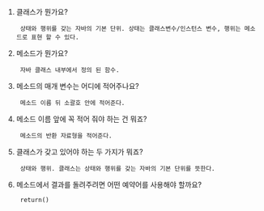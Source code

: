 1. 클래스가 뭔가요?

        상태와 행위를 갖는 자바의 기본 단위. 상태는 클래스변수/인스턴스 변수, 행위는 메소드로 표현 할 수 있다.

2. 메소드가 뭔가요?

        자바 클래스 내부에서 정의 된 함수.

3. 메소드의 매개 변수는 어디에 적어주나요?

        메소드 이름 뒤 소괄호 안에 적어준다.

4. 메소드 이름 앞에 꼭 적어 줘야 하는 건 뭐죠?

        메소드의 반환 자료형을 적어준다.

5. 클래스가 갖고 있어야 하는 두 가지가 뭐죠?

        상태와 행위. 클래스는 상태와 행위를 갖는 자바의 기본 단위를 뜻한다.

6. 메소드에서 결과를 돌려주려면 어떤 예약어를 사용해야 할까요?

        return()